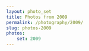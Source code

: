 ```yaml
---
layout: photo_set
title: Photos from 2009
permalink: /photography/2009/
slug: photos-2009
photos:
    set: 2009
---
```

